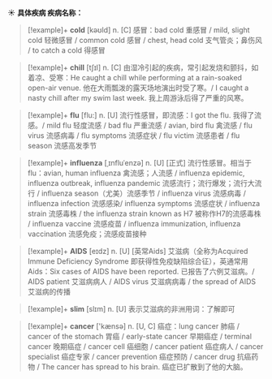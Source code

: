 ☀ <span class="category">**具体疾病 疾病名称：**</span>
>[!example]+ <span class="vocabulary">**cold**</span> [kəʊld] 
> <span class="definition">n. [C] 感冒：</span>bad cold 重感冒 / mild, slight cold 轻微感冒 / common cold 感冒 / chest, head cold 支气管炎；鼻伤风 / to catch a cold 得感冒
           
>[!example]+ <span class="vocabulary">**chill**</span> [tʃɪl]
> <span class="definition">n. [C] 由湿冷引起的疾病，常引起发烧和颤抖，如着凉、受寒：</span>He caught a chill while performing at a rain-soaked open-air venue. 他在大雨瓢泼的露天场地演出时受了寒。/ I caught a nasty chill after my swim last week. 我上周游泳后得了严重的风寒。

>[!example]+ <span class="vocabulary">**flu**</span> [flu:] 
> <span class="definition">n. [U] 流行性感冒，即流感：</span>I got the flu. 我得了流感。/ mild flu 轻度流感 / bad flu 严重流感 / avian, bird flu 禽流感 / flu virus 流感病毒 / flu symptoms 流感症状 / flu victim 流感患者 / flu season 流感高发季节

>[!example]+ <span class="vocabulary">**influenza**</span> [ˌɪnfluˈenzə]
> <span class="definition">n. [U] [正式] 流行性感冒。相当于flu：</span>avian, human influenza 禽流感；人流感 / influenza epidemic, influenza outbreak, influenza pandemic 流感流行；流行爆发；流行大流行 / influenza season（尤美）流感季节 / influenza virus 流感病毒 / influenza infection 流感感染/ influenza symptoms 流感症状 / influenza strain 流感毒株 / the influenza strain known as H7 被称作H7的流感毒株 / influenza vaccine 流感疫苗 / influenza immunization, influenza vaccination 流感免疫；流感疫苗接种

>[!example]+ <span class="vocabulary">**AIDS**</span> [eɪdz] 
> <span class="definition">n. [U] [英常Aids] 艾滋病（全称为Acquired Immune Deficiency Syndrome 即获得性免疫缺陷综合征），英通常用Aids：</span>Six cases of AIDS have been reported. 已报告了六例艾滋病。/ AIDS patient 艾滋病病人 / AIDS virus 艾滋病病毒 / the spread of AIDS 艾滋病的传播

>[!example]+ <span class="vocabulary">**slim**</span> [slɪm] 
> <span class="definition">n. [U] 表示艾滋病的非洲用词：</span>了解即可

>[!example]+ <span class="vocabulary">**cancer**</span> ['kænsə] 
> <span class="definition">n. [U, C] 癌症：</span>lung cancer 肺癌 / cancer of the stomach 胃癌 / early-state cancer 早期癌症 / terminal cancer 晚期癌症 / cancer cell 癌细胞 / cancer patient 癌症病人 / cancer specialist 癌症专家 / cancer prevention 癌症预防 / cancer drug 抗癌药物 / The cancer has spread to his brain. 癌症已扩散到了他的大脑。
